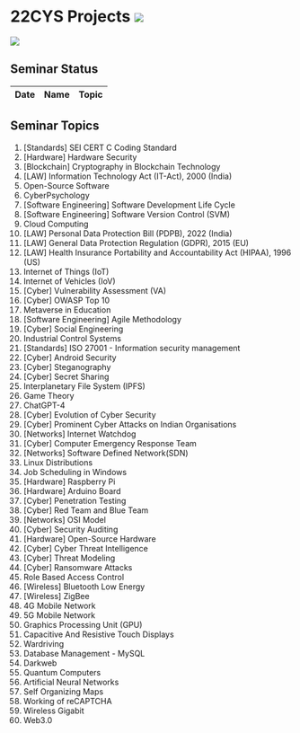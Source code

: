 # 22CYS Projects ![](https://img.shields.io/badge/-Live-green)

![](https://img.shields.io/badge/UG-22CYS-purple) <br/> 

## Seminar Status

|   Date   |     Name    |    Topic  |
|:--------:|:-----------:|:---------:|


## Seminar Topics

1. [Standards] SEI CERT C Coding Standard
2. [Hardware] Hardware Security
3. [Blockchain] Cryptography in Blockchain Technology
4. [LAW] Information Technology Act (IT-Act), 2000 (India)
5. Open-Source Software
6. CyberPsychology
7. [Software Engineering] Software Development Life Cycle
8. [Software Engineering] Software Version Control (SVM)
9. Cloud Computing
10. [LAW] Personal Data Protection Bill (PDPB), 2022 (India)
11. [LAW] General Data Protection Regulation (GDPR), 2015 (EU)
12. [LAW] Health Insurance Portability and Accountability Act (HIPAA), 1996 (US)
13. Internet of Things (IoT)
14. Internet of Vehicles (IoV)
15. [Cyber] Vulnerability Assessment (VA)
16. [Cyber] OWASP Top 10
17. Metaverse in Education
18. [Software Engineering] Agile Methodology
19. [Cyber] Social Engineering
20. Industrial Control Systems
21. [Standards] ISO 27001 - Information security management
22. [Cyber] Android Security
23. [Cyber] Steganography
24. [Cyber] Secret Sharing
25. Interplanetary File System (IPFS)
26. Game Theory
27. ChatGPT-4
28. [Cyber] Evolution of Cyber Security
29. [Cyber] Prominent Cyber Attacks on Indian Organisations
30. [Networks] Internet Watchdog
31. [Cyber] Computer Emergency Response Team
32. [Networks] Software Defined Network(SDN)
33. Linux Distributions
34. Job Scheduling in Windows
35. [Hardware] Raspberry Pi 
36. [Hardware] Arduino Board
37. [Cyber] Penetration Testing
38. [Cyber] Red Team and Blue Team
39. [Networks] OSI Model
40. [Cyber] Security Auditing
41. [Hardware] Open-Source Hardware
42. [Cyber] Cyber Threat Intelligence
43. [Cyber] Threat Modeling
44. [Cyber] Ransomware Attacks
45. Role Based Access Control
46. [Wireless] Bluetooth Low Energy
47. [Wireless] ZigBee 
48. 4G Mobile Network
49. 5G Mobile Network
50. Graphics Processing Unit (GPU)
51. Capacitive And Resistive Touch Displays
52. Wardriving
53. Database Management - MySQL
54. Darkweb
55. Quantum Computers
56. Artificial Neural Networks
57. Self Organizing Maps
58. Working of reCAPTCHA
59. Wireless Gigabit
60. Web3.0
